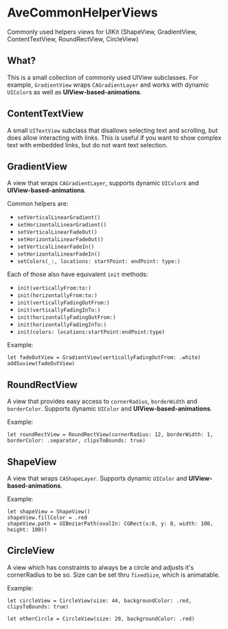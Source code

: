 # AveCommonHelperViews
Commonly used helpers views for UIKit (ShapeView, GradientView, ContentTextView, RoundRectView, CircleView)

## What?

This is a small collection of commonly used UIView subclasses. For example, `GradientView` wraps `CAGradientLayer` and works with dynamic `UIColor`s as well as **UIView-based-animations**.


## ContentTextView

A small `UITextView` subclass that disallows selecting text and scrolling, but does allow interacting with links. This is useful if you want to show complex text with embedded links, but do not want text selection.


## GradientView

A view that wraps `CAGradientLayer`, supports dynamic `UIColor`s and **UIView-based-animations**.

Common helpers are:

- `setVerticalLinearGradient()`
- `setHorizontalLinearGradient()`
- `setVerticalLinearFadeOut()`
- `setHorizontalLinearFadeOut()`
- `setVerticalLinearFadeIn()`
- `setHorizontalLinearFadeIn()`
- `setColors(_:, locations: startPoint: endPoint: type:)`
	
Each of those also have equivalent `init` methods:

- `init(verticallyFrom:to:)`
- `init(horizontallyFrom:to:)`
- `init(verticallyFadingOutFrom:)`
- `init(verticallyFadingInTo:)`
- `init(horizontallyFadingOutFrom:)`
- `init(horizontallyFadingInTo:)`
- `init(colors: locations:startPoint:endPoint:type)`
	
Example:
```
let fadeOutView = GradientView(verticallyFadingOutFrom: .white)
addSuview(fadeOutView)
```


## RoundRectView

A view that provides easy access to `cornerRadius`, `borderWidth` and `borderColor`. Supports dynamic `UIColor` and **UIView-based-animations**.

Example:
```
let roundRectView = RoundRectView(cornerRadius: 12, borderWidth: 1, borderColor: .separator, clipsToBounds: true)
```

## ShapeView

A view that wraps `CAShapeLayer`. Supports dynamic `UIColor` and **UIView-based-animations**.

Example:
```
let shapeView = ShapeView()
shapeView.fillColor = .red
shapeView.path = UIBezierPath(ovalIn: CGRect(x:0, y: 0, width: 100, height: 100))
```

## CircleView

A view which has constraints to always be a circle and adjusts it's cornerRadius to be so. Size can be set thru `fixedSize`, which is animatable.

Example:
```
let circleView = CircleView(size: 44, backgroundColor: .red, clipsToBounds: true)

let otherCircle = CircleView(size: 20, backgroundColor: .red)
```

